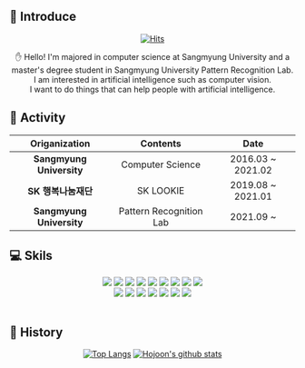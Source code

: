 

## 🎈 Introduce
<div align="center">

[![Hits](https://hits.seeyoufarm.com/api/count/incr/badge.svg?url=https%3A%2F%2Fgithub.com%2FYouHojoon&count_bg=%239999FF&title_bg=%239999FF&icon=github.svg&icon_color=%23E7E7E7&title=hits&edge_flat=false)](https://hits.seeyoufarm.com)

<p align = "center">
  ✋ Hello! I'm majored in computer science at Sangmyung University and a master's degree student in Sangmyung University Pattern Recognition Lab.
I am interested in artificial intelligence such as computer vision.
  <br>
I want to do things that can help people with artificial intelligence. 
</p>

</div>

## 🏁 Activity
<div align="center">
  
|        Origanization     |     Contents     |      Date     |
|:----------------:|:----------------:|:--------------------:|
|   **Sangmyung University**  | Computer Science |  2016.03 ~ 2021.02|
| **SK 행복나눔재단** |     SK LOOKIE    |       2019.08 ~ 2021.01     |
| **Sangmyung University** |   Pattern Recognition Lab   |       2021.09 ~    |

</div>

## 💻 Skils
<div align = "center">
  <a><img src="https://img.shields.io/badge/C-A8B9CC?style=flat&logo=C&logoColor=white"/></a>
  <a><img src="https://img.shields.io/badge/C++-00599C?style=flat&logo=C%2B%2B&logoColor=white"/></a>
  <a><img src="https://img.shields.io/badge/Java-007396?style=flat&logo=Java&logoColor=white"/></a>
  <a><img src="https://img.shields.io/badge/Spring-6DB33F?style=flat&logo=Spring&logoColor=white"/></a>
  <a><img src="https://img.shields.io/badge/SpringBoot-6DB33F?style=flat&logo=SpringBoot&logoColor=white"/></a>
  <a><img src="https://img.shields.io/badge/SpringSecurity-6DB33F?style=flat&logo=SpringSecurity&logoColor=white"/></a>
  <a><img src="https://img.shields.io/badge/AWS-232F3E?style=flat&logo=Amazon AWS&logoColor=white"/></a>
  <a><img src="https://img.shields.io/badge/Docker-2496ED?style=flat&logo=Docker&logoColor=white"/></a>
  <a><img src="https://img.shields.io/badge/Jenkins-D24939?style=flat&logo=Jenkins&logoColor=white"/></a>
  
  <br>
  <a><img src="https://img.shields.io/badge/Python-3776AB?style=flat&logo=Python&logoColor=white"/></a>
  <a><img src="https://img.shields.io/badge/Pytorch-EE4C2C?style=flat&logo=Pytorch&logoColor=white"/></a>
  <a><img src="https://img.shields.io/badge/Anaconda-44A833?style=flat&logo=Anaconda&logoColor=white"/></a>
  <a><img src="https://img.shields.io/badge/Jupyter-F37626?style=flat&logo=Jupyter&logoColor=white"/></a>
  <a><img src="https://img.shields.io/badge/Colab-F9AB00?style=flat&logo=Google Colab&logoColor=white"/></a>
  <a><img src="https://img.shields.io/badge/Swift-F05138?style=flat&logo=Swift&logoColor=white"/></a>
  <a><img src="https://img.shields.io/badge/ReactiveX-B7178C?style=flat&logo=ReactiveX&logoColor=white"/></a>
  
</div>

<br>


## 📝 History
<div align="center">
  
[![Top Langs](https://github-readme-stats.vercel.app/api/top-langs/?username=YouHojoon&layout=compact&theme=gotham)](https://github.com/anuraghazra/github-readme-stats)
[![Hojoon's github stats](https://github-readme-stats.vercel.app/api?username=YouHojoon&theme=dark)](https://github.com/anuraghazra/github-readme-stats)

</div>

<!--
**YouHojoon/YouHojoon** is a ✨ _special_ ✨ repository because its `README.md` (this file) appears on your GitHub profile.

Here are some ideas to get you started:

- 🔭 I’m currently working on ...
- 🌱 I’m currently learning ...
- 👯 I’m looking to collaborate on ...
- 🤔 I’m looking for help with ...
- 💬 Ask me about ...
- 📫 How to reach me: ...
- 😄 Pronouns: ...
- ⚡ Fun fact: ...
-->
